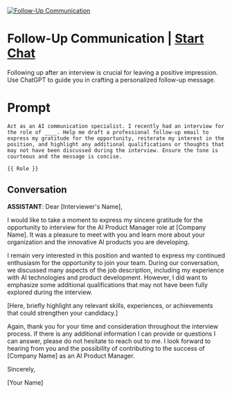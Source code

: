 
[![Follow-Up Communication](https://flow-prompt-covers.s3.us-west-1.amazonaws.com/icon/realistic/real_4.png)](https://gptcall.net/chat.html?data=%7B%22contact%22%3A%7B%22id%22%3A%22WEdHFK8MyeT6msbh-fkSg%22%2C%22flow%22%3Atrue%7D%7D)
# Follow-Up Communication | [Start Chat](https://gptcall.net/chat.html?data=%7B%22contact%22%3A%7B%22id%22%3A%22WEdHFK8MyeT6msbh-fkSg%22%2C%22flow%22%3Atrue%7D%7D)
Following up after an interview is crucial for leaving a positive impression. Use ChatGPT to guide you in crafting a personalized follow-up message.

# Prompt

```
Act as an AI communication specialist. I recently had an interview for the role of ____. Help me draft a professional follow-up email to express my gratitude for the opportunity, reiterate my interest in the position, and highlight any additional qualifications or thoughts that may not have been discussed during the interview. Ensure the tone is courteous and the message is concise.

{{ Role }}
```

## Conversation

**ASSISTANT**: Dear [Interviewer's Name],



I would like to take a moment to express my sincere gratitude for the opportunity to interview for the AI Product Manager role at [Company Name]. It was a pleasure to meet with you and learn more about your organization and the innovative AI products you are developing.



I remain very interested in this position and wanted to express my continued enthusiasm for the opportunity to join your team. During our conversation, we discussed many aspects of the job description, including my experience with AI technologies and product development. However, I did want to emphasize some additional qualifications that may not have been fully explored during the interview.



[Here, briefly highlight any relevant skills, experiences, or achievements that could strengthen your candidacy.]



Again, thank you for your time and consideration throughout the interview process. If there is any additional information I can provide or questions I can answer, please do not hesitate to reach out to me. I look forward to hearing from you and the possibility of contributing to the success of [Company Name] as an AI Product Manager.



Sincerely,



[Your Name]


